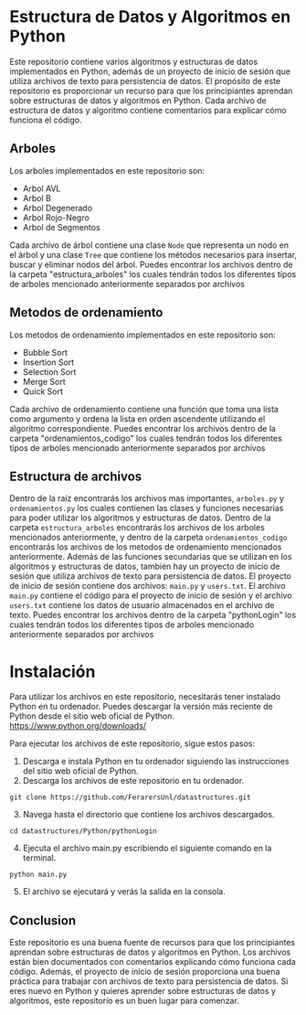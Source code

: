 # Estructura de Datos y Algoritmos en Python

Este repositorio contiene varios algoritmos y estructuras de datos implementados en Python, además de un proyecto de inicio de sesión que utiliza archivos de texto para persistencia de datos. El propósito de este repositorio es proporcionar un recurso para que los principiantes aprendan sobre estructuras de datos y algoritmos en Python. Cada archivo de estructura de datos y algoritmo contiene comentarios para explicar cómo funciona el código.

## Arboles

Los arboles implementados en este repositorio son:

- Arbol AVL
- Arbol B
- Arbol Degenerado
- Arbol Rojo-Negro
- Arbol de Segmentos

Cada archivo de árbol contiene una clase `Node` que representa un nodo en el árbol y una clase `Tree` que contiene los métodos necesarios para insertar, buscar y eliminar nodos del árbol. Puedes encontrar los archivos dentro de la carpeta "estructura_arboles" los cuales tendrán todos los diferentes tipos de arboles mencionado anteriormente separados por archivos

## Metodos de ordenamiento

Los metodos de ordenamiento implementados en este repositorio son:

- Bubble Sort
- Insertion Sort
- Selection Sort
- Merge Sort
- Quick Sort

Cada archivo de ordenamiento contiene una función que toma una lista como argumento y ordena la lista en orden ascendente utilizando el algoritmo correspondiente. Puedes encontrar los archivos dentro de la carpeta "ordenamientos_codigo" los cuales tendrán todos los diferentes tipos de arboles mencionado anteriormente separados por archivos

## Estructura de archivos

Dentro de la raíz encontrarás los archivos mas importantes, `arboles.py` y `ordenamientos.py` los cuales contienen las clases y funciones necesarias para poder utilizar los algoritmos y estructuras de datos. Dentro de la carpeta `estructura_arboles` encontrarás los archivos de los arboles mencionados anteriormente, y dentro de la carpeta `ordenamientos_codigo` encontrarás los archivos de los metodos de ordenamiento mencionados anteriormente.
Además de las funciones secundarias que se utilizan en los algoritmos y estructuras de datos, también hay un proyecto de inicio de sesión que utiliza archivos de texto para persistencia de datos. El proyecto de inicio de sesión contiene dos archivos: `main.py` y `users.txt`. El archivo `main.py` contiene el código para el proyecto de inicio de sesión y el archivo `users.txt` contiene los datos de usuario almacenados en el archivo de texto. Puedes encontrar los archivos dentro de la carpeta "pythonLogin" los cuales tendrán todos los diferentes tipos de arboles mencionado anteriormente separados por archivos

# Instalación

Para utilizar los archivos en este repositorio, necesitarás tener instalado Python en tu ordenador. Puedes descargar la versión más reciente de Python desde el sitio web oficial de Python. https://www.python.org/downloads/

Para ejecutar los archivos de este repositorio, sigue estos pasos:

1. Descarga e instala Python en tu ordenador siguiendo las instrucciones del sitio web oficial de Python.
2. Descarga los archivos de este repositorio en tu ordenador.

```
git clone https://github.com/FerarersUnl/datastructures.git
```

3. Navega hasta el directorio que contiene los archivos descargados.

```
cd datastructures/Python/pythonLogin
```

4. Ejecuta el archivo main.py escribiendo el siguiente comando en la terminal.

```
python main.py
```

5. El archivo se ejecutará y verás la salida en la consola.

## Conclusion

Este repositorio es una buena fuente de recursos para que los principiantes aprendan sobre estructuras de datos y algoritmos en Python. Los archivos están bien documentados con comentarios explicando cómo funciona cada código. Además, el proyecto de inicio de sesión proporciona una buena práctica para trabajar con archivos de texto para persistencia de datos. Si eres nuevo en Python y quieres aprender sobre estructuras de datos y algoritmos, este repositorio es un buen lugar para comenzar.
